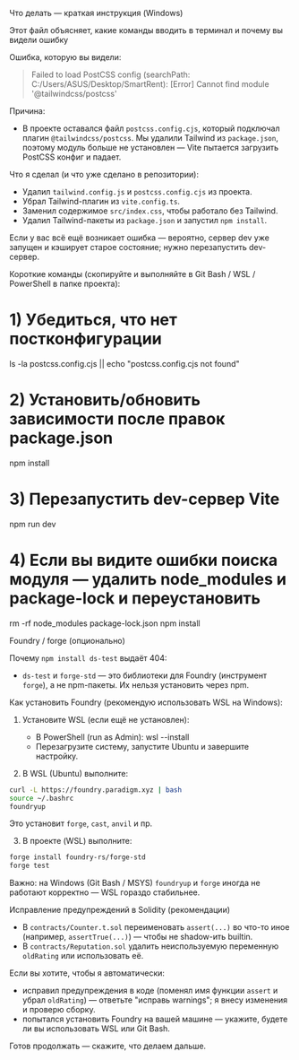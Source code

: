 Что делать — краткая инструкция (Windows)

Этот файл объясняет, какие команды вводить в терминал и почему вы видели ошибку

Ошибка, которую вы видели:

> Failed to load PostCSS config (searchPath: C:/Users/ASUS/Desktop/SmartRent): [Error] Cannot find module '@tailwindcss/postcss'

Причина:
- В проекте оставался файл `postcss.config.cjs`, который подключал плагин `@tailwindcss/postcss`. Мы удалили Tailwind из `package.json`, поэтому модуль больше не установлен — Vite пытается загрузить PostCSS конфиг и падает.

Что я сделал (и что уже сделано в репозитории):
- Удалил `tailwind.config.js` и `postcss.config.cjs` из проекта.
- Убрал Tailwind-плагин из `vite.config.ts`.
- Заменил содержимое `src/index.css`, чтобы работало без Tailwind.
- Удалил Tailwind-пакеты из `package.json` и запустил `npm install`.

Если у вас всё ещё возникает ошибка — вероятно, сервер dev уже запущен и кэширует старое состояние; нужно перезапустить dev-сервер.

Короткие команды (скопируйте и выполняйте в Git Bash / WSL / PowerShell в папке проекта):

# 1) Убедиться, что нет постконфигурации
ls -la postcss.config.cjs || echo "postcss.config.cjs not found"

# 2) Установить/обновить зависимости после правок package.json
npm install

# 3) Перезапустить dev-сервер Vite
npm run dev

# 4) Если вы видите ошибки поиска модуля — удалить node_modules и package-lock и переустановить
rm -rf node_modules package-lock.json
npm install

Foundry / forge (опционально)

Почему `npm install ds-test` выдаёт 404:
- `ds-test` и `forge-std` — это библиотеки для Foundry (инструмент `forge`), а не npm-пакеты. Их нельзя установить через npm.

Как установить Foundry (рекомендую использовать WSL на Windows):
1) Установите WSL (если ещё не установлен):
   - В PowerShell (run as Admin):
     wsl --install
   - Перезагрузите систему, запустите Ubuntu и завершите настройку.

2) В WSL (Ubuntu) выполните:
```bash
curl -L https://foundry.paradigm.xyz | bash
source ~/.bashrc
foundryup
```
Это установит `forge`, `cast`, `anvil` и пр.

3) В проекте (WSL) выполните:
```bash
forge install foundry-rs/forge-std
forge test
```

Важно: на Windows (Git Bash / MSYS) `foundryup` и `forge` иногда не работают корректно — WSL гораздо стабильнее.

Исправление предупреждений в Solidity (рекомендации)
- В `contracts/Counter.t.sol` переименовать `assert(...)` во что-то иное (например, `assertTrue(...)`) — чтобы не shadow-ить builtin.
- В `contracts/Reputation.sol` удалить неиспользуемую переменную `oldRating` или использовать её.

Если вы хотите, чтобы я автоматически:
- исправил предупреждения в коде (поменял имя функции `assert` и убрал `oldRating`) — ответьте "исправь warnings"; я внесу изменения и проверю сборку.
- попытался установить Foundry на вашей машине — укажите, будете ли вы использовать WSL или Git Bash.

Готов продолжать — скажите, что делаем дальше.
